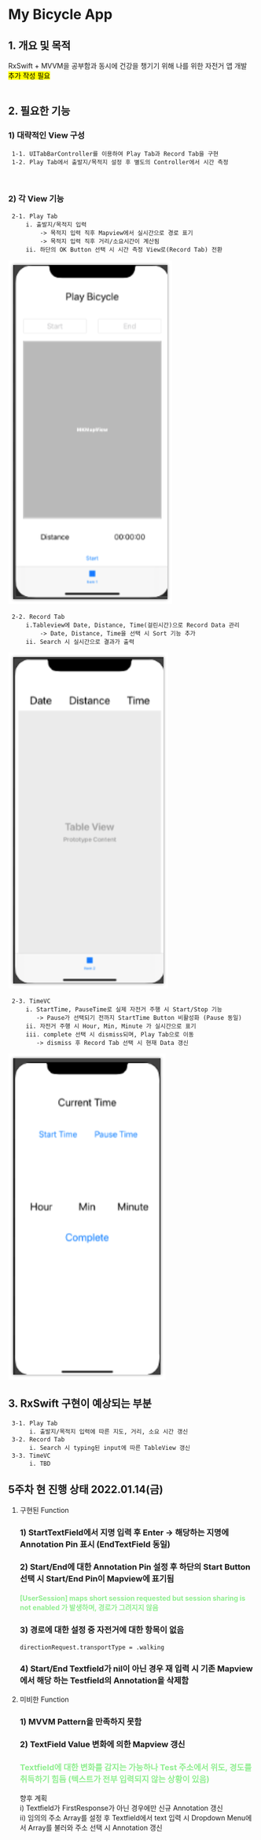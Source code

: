 # My Bicycle App</br>

## 1. 개요 및 목적
RxSwift + MVVM을 공부함과 동시에 건강을 챙기기 위해 나를 위한 자전거 앱 개발</br>
<mark>추가 작성 필요</mark></br>
</br>
## 2. 필요한 기능
### 1) 대략적인 View 구성
     1-1. UITabBarController를 이용하여 Play Tab과 Record Tab을 구현
     1-2. Play Tab에서 출발지/목적지 설정 후 별도의 Controller에서 시간 측정
</br>

### 2) 각 View 기능
     2-1. Play Tab
         i. 출발지/목적지 입력
             -> 목적지 입력 직후 Mapview에서 실시간으로 경로 표기
             -> 목적지 입력 직후 거리/소요시간이 계산됨
         ii. 하단의 OK Button 선택 시 시간 측정 View로(Record Tab) 전환
<img src = "https://github.com/chalie00/MyBicycle/blob/init/Image/playtab.png">
</br>

     2-2. Record Tab
         i.Tableview에 Date, Distance, Time(걸린시간)으로 Record Data 관리
             -> Date, Distance, Time을 선택 시 Sort 기능 추가
         ii. Search 시 실시간으로 결과가 출력
<img src = "https://github.com/chalie00/MyBicycle/blob/init/Image/recordtab.png">
</br>

     2-3. TimeVC
         i. StartTime, PauseTime로 실제 자전거 주행 시 Start/Stop 기능
            -> Pause가 선택되기 전까지 StartTime Button 비활성화 (Pause 동일)
         ii. 자전거 주행 시 Hour, Min, Minute 가 실시간으로 표기
         iii. complete 선택 시 dismiss되며, Play Tab으로 이동
            -> dismiss 후 Record Tab 선택 시 현재 Data 갱신
<img src = "https://github.com/chalie00/MyBicycle/blob/init/Image/timevc.png">

## 3. RxSwift 구현이 예상되는 부분
     3-1. Play Tab
          i. 출발지/목적지 입력에 따른 지도, 거리, 소요 시간 갱신
     3-2. Record Tab
          i. Search 시 typing된 input에 따른 TableView 갱신
     3-3. TimeVC
          i. TBD

 
## 5주차 현 진행 상태 2022.01.14(금)
  1. 구현된 Function</br>
     ### 1) StartTextField에서 지명 입력 후 Enter -> 해당하는 지명에 Annotation Pin 표시 (EndTextField 동일)</br>
     ### 2) Start/End에 대한 Annotation Pin 설정 후 하단의 Start Button 선택 시 Start/End Pin이 Mapview에 표기됨</br>
     #### <span style="color:lightgreen">[UserSession] maps short session requested but session sharing is not enabled 가 발생하며, 경로가 그려지지 않음</span>
     ### 3) 경로에 대한 설정 중 자전거에 대한 항목이 없음
     ```
     directionRequest.transportType = .walking
     ```
     ### 4) Start/End Textfield가 nil이 아닌 경우 재 입력 시 기존 Mapview에서 해당 하는 Testfield의 Annotation을 삭제함
 2. 미비한 Function
    ### 1) MVVM Pattern을 만족하지 못함
    ### 2) TextField Value 변화에 의한 Mapview 갱신
    ### <span style="color:lightgreen">Textfield에 대한 변화를 감지는 가능하나 Test 주소에서 위도, 경도를 취득하기 힘듬 (텍스트가 전부 입력되지 않는 상황이 있음)</span>
    향후 계획</br>
    i) Textfield가 FirstResponse가 아닌 경우에만 신규 Annotation 갱신</br>
    ii) 임의의 주소 Array를 설정 후 Textfield에서 text 입력 시 Dropdown Menu에서 Array를 불러와 주소 선택 시 Annotation 갱신</br>
    


